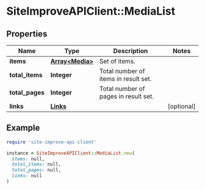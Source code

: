 # SiteImproveAPIClient::MediaList

## Properties

| Name | Type | Description | Notes |
| ---- | ---- | ----------- | ----- |
| **items** | [**Array&lt;Media&gt;**](Media.md) | Set of items. |  |
| **total_items** | **Integer** | Total number of items in result set. |  |
| **total_pages** | **Integer** | Total number of pages in result set. |  |
| **links** | [**Links**](Links.md) |  | [optional] |

## Example

```ruby
require 'site-improve-api-client'

instance = SiteImproveAPIClient::MediaList.new(
  items: null,
  total_items: null,
  total_pages: null,
  links: null
)
```

